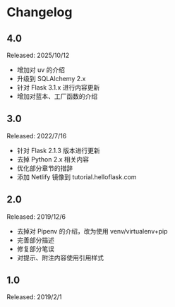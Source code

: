 # Changelog

## 4.0

Released: 2025/10/12

- 增加对 uv 的介绍
- 升级到 SQLAlchemy 2.x
- 针对 Flask 3.1.x 进行内容更新
- 增加对蓝本、工厂函数的介绍

## 3.0

Released: 2022/7/16

- 针对 Flask 2.1.3 版本进行更新
- 去掉 Python 2.x 相关内容
- 优化部分章节的措辞
- 添加 Netlify 镜像到 tutorial.helloflask.com


## 2.0

Released: 2019/12/6

- 去掉对 Pipenv 的介绍，改为使用 venv/virtualenv+pip
- 完善部分描述
- 修复部分笔误
- 对提示、附注内容使用引用样式


## 1.0

Released: 2019/2/1
